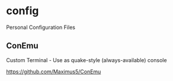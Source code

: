# config
Personal Configuration Files

## ConEmu
Custom Terminal - Use as quake-style (always-available) console

https://github.com/Maximus5/ConEmu
